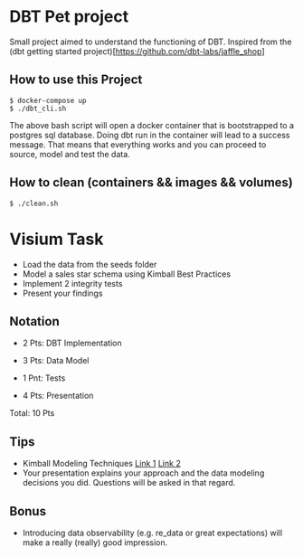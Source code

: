# DBT Pet project

Small project aimed to understand the functioning of DBT. Inspired from the (dbt getting started project)[https://github.com/dbt-labs/jaffle_shop]

## How to use this Project

```
$ docker-compose up
$ ./dbt_cli.sh

```

The above bash script will open a docker container that is bootstrapped to a postgres sql database. Doing dbt run in the container will lead to a success message. That means that everything works and you can proceed to source, model and test the data. 

## How to clean (containers && images && volumes)

```
$ ./clean.sh

```

# Visium Task

- Load the data from the seeds folder
- Model a sales star schema using Kimball Best Practices
- Implement 2 integrity tests
- Present your findings

## Notation

- 2 Pts: DBT Implementation 
- 3 Pts: Data Model
- 1 Pnt: Tests

- 4 Pts: Presentation

Total: 10 Pts

## Tips

- Kimball Modeling Techniques [Link 1](https://www.kimballgroup.com/data-warehouse-business-intelligence-resources/kimball-techniques/dimensional-modeling-techniques/four-4-step-design-process/) [Link 2](https://books.google.ch/books/about/The_Data_Warehouse_Toolkit.html?id=WMEqTf2lK84C&redir_esc=y)
- Your presentation explains your approach and the data modeling decisions you did. Questions will be asked in that regard. 

## Bonus

- Introducing data observability (e.g. re_data or great expectations) will make a really (really) good impression.


